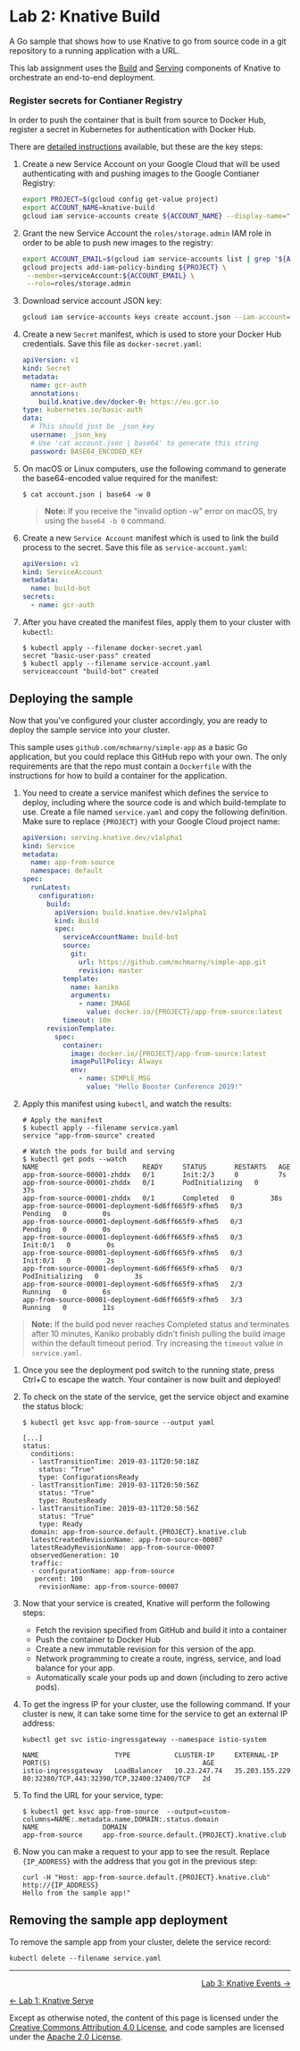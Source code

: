# Lab 2: Knative Build

A Go sample that shows how to use Knative to go from source code in a git
repository to a running application with a URL.

This lab assignment uses the [Build][knative-build] and
[Serving][knative-serving] components of Knative to orchestrate an end-to-end
deployment.

[knative-build]: https://www.knative.dev/docs/build/
[knative-serving]: https://www.knative.dev/docs/serving/

### Register secrets for Contianer Registry

In order to push the container that is built from source to Docker Hub, register
a secret in Kubernetes for authentication with Docker Hub.

There are [detailed instructions][knative-build-auth] available, but these are
the key steps:

[knative-build-auth]: https://github.com/knative/docs/blob/master/build/auth.md#basic-authentication-docker

1. Create a new Service Account on your Google Cloud that will be used
   authenticating with and pushing images to the Google Contianer Registry:

   ```bash
   export PROJECT=$(gcloud config get-value project)
   export ACCOUNT_NAME=knative-build
   gcloud iam service-accounts create ${ACCOUNT_NAME} --display-name="Knative build account"
   ```

1. Grant the new Service Account the `roles/storage.admin` IAM role in order to
   be able to push new images to the registry:

   ```bash
   export ACCOUNT_EMAIL=$(gcloud iam service-accounts list | grep "${ACCOUNT_NAME}" | awk '{ print $NF }')
   gcloud projects add-iam-policy-binding ${PROJECT} \
    --member=serviceAccount:${ACCOUNT_EMAIL} \
    --role=roles/storage.admin
   ```

1. Download service account JSON key:

   ```bash
   gcloud iam service-accounts keys create account.json --iam-account=${ACCOUNT_EMAIL}
   ```

1. Create a new `Secret` manifest, which is used to store your Docker Hub
   credentials. Save this file as `docker-secret.yaml`:

   ```yaml
   apiVersion: v1
   kind: Secret
   metadata:
     name: gcr-auth
     annotations:
       build.knative.dev/docker-0: https://eu.gcr.io
   type: kubernetes.io/basic-auth
   data:
     # This should just be _json_key
     username: _json_key
     # Use 'cat account.json | base64' to generate this string
     password: BASE64_ENCODED_KEY
   ```

1. On macOS or Linux computers, use the following command to generate the
   base64-encoded value required for the manifest:

   ```shell
   $ cat account.json | base64 -w 0
   ```

   > **Note:** If you receive the "invalid option -w" error on macOS, try using
   > the `base64 -b 0` command.

1. Create a new `Service Account` manifest which is used to link the build
   process to the secret. Save this file as `service-account.yaml`:

   ```yaml
   apiVersion: v1
   kind: ServiceAccount
   metadata:
     name: build-bot
   secrets:
     - name: gcr-auth
   ```

1. After you have created the manifest files, apply them to your cluster with `kubectl`:

   ```shell
   $ kubectl apply --filename docker-secret.yaml
   secret "basic-user-pass" created
   $ kubectl apply --filename service-account.yaml
   serviceaccount "build-bot" created
   ```

## Deploying the sample

Now that you've configured your cluster accordingly, you are ready to deploy the
sample service into your cluster.

This sample uses `github.com/mchmarny/simple-app` as a basic Go application, but
you could replace this GitHub repo with your own. The only requirements are that
the repo must contain a `Dockerfile` with the instructions for how to build a
container for the application.

1. You need to create a service manifest which defines the service to deploy,
   including where the source code is and which build-template to use. Create a
   file named `service.yaml` and copy the following definition. Make sure to
   replace `{PROJECT}` with your Google Cloud project name:

   ```yaml
   apiVersion: serving.knative.dev/v1alpha1
   kind: Service
   metadata:
     name: app-from-source
     namespace: default
   spec:
     runLatest:
       configuration:
         build:
           apiVersion: build.knative.dev/v1alpha1
           kind: Build
           spec:
             serviceAccountName: build-bot
             source:
               git:
                 url: https://github.com/mchmarny/simple-app.git
                 revision: master
             template:
               name: kaniko
               arguments:
                 - name: IMAGE
                   value: docker.io/{PROJECT}/app-from-source:latest
             timeout: 10m
         revisionTemplate:
           spec:
             container:
               image: docker.io/{PROJECT}/app-from-source:latest
               imagePullPolicy: Always
               env:
                 - name: SIMPLE_MSG
                   value: "Hello Booster Conference 2019!"
   ```

1. Apply this manifest using `kubectl`, and watch the results:

   ```shell
   # Apply the manifest
   $ kubectl apply --filename service.yaml
   service "app-from-source" created

   # Watch the pods for build and serving
   $ kubectl get pods --watch
   NAME                          READY     STATUS       RESTARTS   AGE
   app-from-source-00001-zhddx   0/1       Init:2/3     0          7s
   app-from-source-00001-zhddx   0/1       PodInitializing   0         37s
   app-from-source-00001-zhddx   0/1       Completed   0         38s
   app-from-source-00001-deployment-6d6ff665f9-xfhm5   0/3       Pending   0         0s
   app-from-source-00001-deployment-6d6ff665f9-xfhm5   0/3       Pending   0         0s
   app-from-source-00001-deployment-6d6ff665f9-xfhm5   0/3       Init:0/1   0         0s
   app-from-source-00001-deployment-6d6ff665f9-xfhm5   0/3       Init:0/1   0         2s
   app-from-source-00001-deployment-6d6ff665f9-xfhm5   0/3       PodInitializing   0         3s
   app-from-source-00001-deployment-6d6ff665f9-xfhm5   2/3       Running   0         6s
   app-from-source-00001-deployment-6d6ff665f9-xfhm5   3/3       Running   0         11s
   ```

  > **Note:** If the build pod never reaches Completed status and terminates
  > after 10 minutes, Kaniko probably didn't finish pulling the build image
  > within the default timeout period. Try increasing the `timeout` value in
  > `service.yaml`.

1. Once you see the deployment pod switch to the running state, press Ctrl+C to
   escape the watch. Your container is now built and deployed!

1. To check on the state of the service, get the service object and examine the
   status block:

   ```shell
   $ kubectl get ksvc app-from-source --output yaml

   [...]
   status:
     conditions:
     - lastTransitionTime: 2019-03-11T20:50:18Z
       status: "True"
       type: ConfigurationsReady
     - lastTransitionTime: 2019-03-11T20:50:56Z
       status: "True"
       type: RoutesReady
     - lastTransitionTime: 2019-03-11T20:50:56Z
       status: "True"
       type: Ready
     domain: app-from-source.default.{PROJECT}.knative.club
     latestCreatedRevisionName: app-from-source-00007
     latestReadyRevisionName: app-from-source-00007
     observedGeneration: 10
     traffic:
     - configurationName: app-from-source
      percent: 100
       revisionName: app-from-source-00007
   ```

1. Now that your service is created, Knative will perform the following steps:

   - Fetch the revision specified from GitHub and build it into a container
   - Push the container to Docker Hub
   - Create a new immutable revision for this version of the app.
   - Network programming to create a route, ingress, service, and load balance
     for your app.
   - Automatically scale your pods up and down (including to zero active pods).

1. To get the ingress IP for your cluster, use the following command. If your
   cluster is new, it can take some time for the service to get an external IP
   address:

   ```shell
   kubectl get svc istio-ingressgateway --namespace istio-system

   NAME                   TYPE           CLUSTER-IP     EXTERNAL-IP      PORT(S)                                      AGE
   istio-ingressgateway   LoadBalancer   10.23.247.74   35.203.155.229   80:32380/TCP,443:32390/TCP,32400:32400/TCP   2d
   ```

1. To find the URL for your service, type:

   ```shell
   $ kubectl get ksvc app-from-source  --output=custom-columns=NAME:.metadata.name,DOMAIN:.status.domain
   NAME                DOMAIN
   app-from-source     app-from-source.default.{PROJECT}.knative.club
   ```

1. Now you can make a request to your app to see the result. Replace
   `{IP_ADDRESS}` with the address that you got in the previous step:

   ```shell
   curl -H "Host: app-from-source.default.{PROJECT}.knative.club" http://{IP_ADDRESS}
   Hello from the sample app!"
   ```

## Removing the sample app deployment

To remove the sample app from your cluster, delete the service record:

```shell
kubectl delete --filename service.yaml
```

---

<p align="right"><a href="../3-events">Lab 3: Knative Events →</a></p>
<p align="left"><a href="../1-serve">← Lab 1: Knative Serve</a></p>

Except as otherwise noted, the content of this page is licensed under the
[Creative Commons Attribution 4.0 License][cc-by], and code samples are licensed
under the [Apache 2.0 License][apache-2-0].

[cc-by]: https://creativecommons.org/licenses/by/4.0/
[apache-2-0]: https://www.apache.org/licenses/LICENSE-2.0
